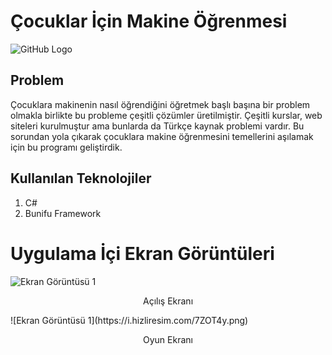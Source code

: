 # Çocuklar İçin Makine Öğrenmesi
![GitHub Logo](https://i.hizliresim.com/i5hhQh.jpg)
## Problem
Çocuklara makinenin nasıl öğrendiğini öğretmek başlı başına bir problem olmakla birlikte bu probleme çeşitli çözümler üretilmiştir. Çeşitli kurslar, web siteleri kurulmuştur ama bunlarda da Türkçe kaynak problemi vardır. Bu sorundan yola çıkarak çocuklara makine öğrenmesini temellerini aşılamak için bu programı geliştirdik.
## Kullanılan Teknolojiler
1. C#
2. Bunifu Framework

# Uygulama İçi Ekran Görüntüleri
![Ekran Görüntüsü 1](https://i.hizliresim.com/vFAh8h.png)
<p align="center">Açılış Ekranı</p>
![Ekran Görüntüsü 1](https://i.hizliresim.com/7ZOT4y.png)
<p align="center">Oyun Ekranı</p>
